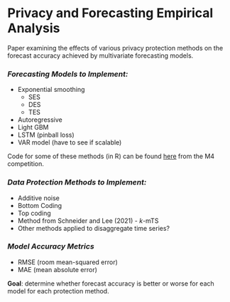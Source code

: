 # Privacy and Forecasting Empirical Analysis

Paper examining the effects of various privacy protection methods on the forecast accuracy achieved by multivariate forecasting models.

### *Forecasting Models to Implement:*

* Exponential smoothing
   - SES
   - DES
   - TES
* Autoregressive
* Light GBM
* LSTM (pinball loss)
* VAR model (have to see if scalable)

Code for some of these methods (in R) can be found [here](https://github.com/Mcompetitions/M4-methods) from the M4 competition.

### *Data Protection Methods to Implement:*

* Additive noise
* Bottom Coding
* Top coding
* Method from Schneider and Lee (2021) - *k*-mTS
* Other methods applied to disaggregate time series?

### *Model Accuracy Metrics*

* RMSE (room mean-squared error)
* MAE (mean absolute error)

**Goal**: determine whether forecast accuracy is better or worse for each model for each protection method.
